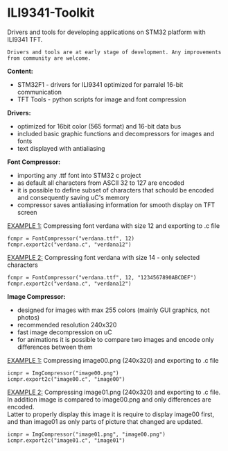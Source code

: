# ILI9341-Toolkit
Drivers and tools for developing applications on STM32 platform with ILI9341 TFT.


	Drivers and tools are at early stage of development. Any improvements from community are welcome.

<b>Content:</b>

* STM32F1	- drivers for ILI9341 optimized for parralel 16-bit communication
* TFT Tools	- python scripts for image and font compression


<b>Drivers:</b>

- optimized for 16bit color (565 format) and 16-bit data bus
- included basic graphic functions and decompressors for images and fonts
- text displayed with antialiasing


<b>Font Compressor:</b>

- importing any .ttf font into STM32 c project
- as default all characters from ASCII 32 to 127 are encoded
- it is possible to define subset of characters that schould be encoded and
  consequently saving uC's memory
- compressor saves antialiasing information for smooth display on TFT screen


<u>EXAMPLE 1:</u> Compressing font verdana with size 12 and exporting to .c file

	fcmpr = FontCompressor("verdana.ttf", 12)
	fcmpr.export2c("verdana.c", "verdana12")


<u>EXAMPLE 2:</u> Compressing font verdana with size 14 - only selected characters

	fcmpr = FontCompressor("verdana.ttf", 12, "1234567890ABCDEF")
	fcmpr.export2c("verdana.c", "verdana12")



<b>Image Compressor:</b>

- designed for images with max 255 colors (mainly GUI graphics, not photos)
- recommended resolution 240x320
- fast image decompression on uC
- for animations it is possible to compare two images and encode only
  differences between them



<u>EXAMPLE 1:</u> Compressing image00.png (240x320) and exporting to .c file

	icmpr = ImgCompressor("image00.png")
	icmpr.export2c("image00.c", "image00")

<u>EXAMPLE 2:</u> Compressing image01.png (240x320) and exporting to .c file.
	   In addition image is compared to image00.png and only differences are encoded.		   
	   Latter to properly display this image it is require to display image00 first, and
	   than image01 as only parts of picture that changed are updated.

		   
	icmpr = ImgCompressor("image01.png", "image00.png")
	icmpr.export2c("image01.c", "image01")


